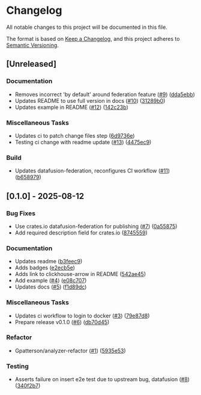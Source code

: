 # Changelog

All notable changes to this project will be documented in this file.

The format is based on [Keep a Changelog](https://keepachangelog.com/en/1.0.0/),
and this project adheres to [Semantic Versioning](https://semver.org/spec/v2.0.0.html).

## [Unreleased]

### Documentation

- Removes incorrect 'by default' around federation feature ([#9](https://github.com/georgeleepatterson/clickhouse-datafusion/issues/9)) ([dda5ebb](https://github.com/georgeleepatterson/clickhouse-datafusion/commit/dda5ebb4bc4198b2053efcb95cc95351ddd5affc))
- Updates README to use full version in docs ([#10](https://github.com/georgeleepatterson/clickhouse-datafusion/issues/10)) ([31289b0](https://github.com/georgeleepatterson/clickhouse-datafusion/commit/31289b0e0b9954bdc4ce0886d502d4fbc25ad122))
- Updates example in README ([#12](https://github.com/georgeleepatterson/clickhouse-datafusion/issues/12)) ([142c23b](https://github.com/georgeleepatterson/clickhouse-datafusion/commit/142c23b8f9164c38f3dbbbe6f44706824d62c0af))

### Miscellaneous Tasks

- Updates ci to patch change files step ([6d9736e](https://github.com/georgeleepatterson/clickhouse-datafusion/commit/6d9736e500ad550ff1ade106f19038162acea0e9))
- Testing ci change with readme update ([#13](https://github.com/georgeleepatterson/clickhouse-datafusion/issues/13)) ([4475ec9](https://github.com/georgeleepatterson/clickhouse-datafusion/commit/4475ec9355a1a3c84af5b33bcc1d9cfa8c3b16c5))

### Build

- Updates datafusion-federation, reconfigures CI workflow ([#11](https://github.com/georgeleepatterson/clickhouse-datafusion/issues/11)) ([b658979](https://github.com/georgeleepatterson/clickhouse-datafusion/commit/b65897940a83a608c81995dfd72124420d65e87d))

## [0.1.0] - 2025-08-12

### Bug Fixes

- Use crates.io datafusion-federation for publishing ([#7](https://github.com/georgeleepatterson/clickhouse-datafusion/issues/7)) ([0a55875](https://github.com/georgeleepatterson/clickhouse-datafusion/commit/0a55875602567ad2c6cf52a7d1b3a75262244635))
- Add required description field for crates.io ([8745559](https://github.com/georgeleepatterson/clickhouse-datafusion/commit/87455590ab47e10ee6458a5586dd878bd89914d2))

### Documentation

- Updates readme ([b3feec9](https://github.com/georgeleepatterson/clickhouse-datafusion/commit/b3feec91a9bcaa0a9a7b4ccdd97111683f2c9a29))
- Adds badges ([e2ecb5e](https://github.com/georgeleepatterson/clickhouse-datafusion/commit/e2ecb5e1598969260dea94a360de98d063533aa9))
- Adds link to clickhouse-arrow in README ([542ae45](https://github.com/georgeleepatterson/clickhouse-datafusion/commit/542ae45881c3feed35d1b4ca05c6285b89c42f2d))
- Add example ([#4](https://github.com/georgeleepatterson/clickhouse-datafusion/issues/4)) ([e08c707](https://github.com/georgeleepatterson/clickhouse-datafusion/commit/e08c7077a441755014973dfe1df39dc6713a09f5))
- Updates docs ([#5](https://github.com/georgeleepatterson/clickhouse-datafusion/issues/5)) ([f1d89dc](https://github.com/georgeleepatterson/clickhouse-datafusion/commit/f1d89dcc3bd6a224deedf1b223ec6aa1ab8d0aa4))

### Miscellaneous Tasks

- Updates ci workflow to login to docker ([#3](https://github.com/georgeleepatterson/clickhouse-datafusion/issues/3)) ([79e87d8](https://github.com/georgeleepatterson/clickhouse-datafusion/commit/79e87d8b374a7a23a4a09a46be359ebfdd809dff))
- Prepare release v0.1.0 ([#6](https://github.com/georgeleepatterson/clickhouse-datafusion/issues/6)) ([db70d45](https://github.com/georgeleepatterson/clickhouse-datafusion/commit/db70d451283f8cd1d1e64ba6c6d05337e654036b))

### Refactor

- Gpatterson/analyzer-refactor ([#1](https://github.com/georgeleepatterson/clickhouse-datafusion/issues/1)) ([5935e53](https://github.com/georgeleepatterson/clickhouse-datafusion/commit/5935e53d62f92ef7d2e507ce7648b3292f94d8ad))

### Testing

- Asserts failure on insert e2e test due to upstream bug, datafusion ([#8](https://github.com/georgeleepatterson/clickhouse-datafusion/issues/8)) ([340f2b7](https://github.com/georgeleepatterson/clickhouse-datafusion/commit/340f2b7ce0b7638abe8afb2f34d24e106a914efe))


